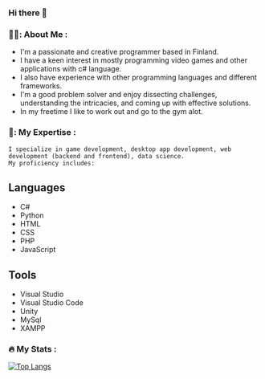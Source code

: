 ### Hi there 👋

### 👨‍💻: About Me :
  - I'm a passionate and creative programmer based in Finland.
  - I have a keen interest in mostly programming video games and other applications with c# language.
  - I also have experience with other programming languages and different frameworks.
  - I'm a good problem solver and enjoy dissecting challenges, understanding the intricacies, and coming up with effective solutions.
  - In my freetime I like to work out and go to the gym alot.

### 💪: My Expertise :
    I specialize in game development, desktop app development, web development (backend and frontend), data science.
    My proficiency includes:

## Languages
  - C#
  - Python
  - HTML
  - CSS
  - PHP
  - JavaScript

## Tools
  - Visual Studio
  - Visual Studio Code
  - Unity
  - MySql
  - XAMPP

### 🔥 My Stats :
[![Top Langs](https://github-readme-stats.vercel.app/api/top-langs/?username=JasperOrenius)](https://github.com/anuraghazra/github-readme-stats)
